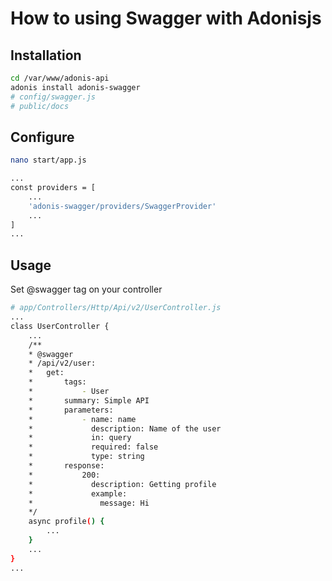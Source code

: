 # How to using Swagger with Adonisjs

## Installation

```bash
cd /var/www/adonis-api
adonis install adonis-swagger
# config/swagger.js
# public/docs
```

## Configure

```bash
nano start/app.js
```

```bash
...
const providers = [
    ...
    'adonis-swagger/providers/SwaggerProvider'
    ...
]
...
```

## Usage

Set @swagger tag on your controller

```bash
# app/Controllers/Http/Api/v2/UserController.js
...
class UserController {
    ...
    /**
    * @swagger
    * /api/v2/user:
    *   get:
    *       tags:
    *           - User
    *       summary: Simple API
    *       parameters:
    *           - name: name
    *             description: Name of the user
    *             in: query
    *             required: false
    *             type: string
    *       response:
    *           200:
    *             description: Getting profile
    *             example:
    *               message: Hi
    */
    async profile() {
        ...
    }
    ...
}
...
```
